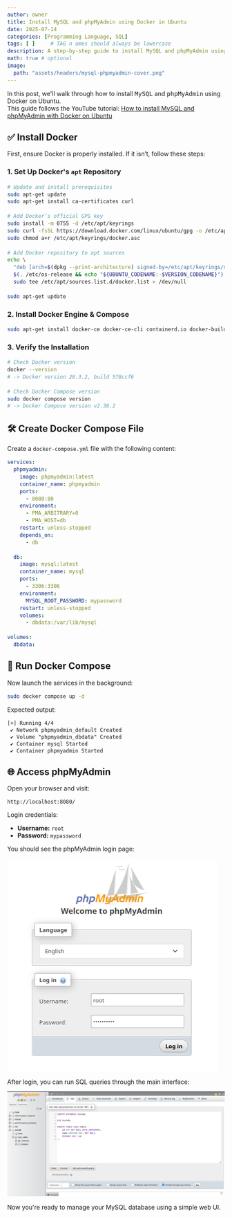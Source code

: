 ```yaml
---
author: owner
title: Install MySQL and phpMyAdmin using Docker in Ubuntu
date: 2025-07-14
categories: [Programming Language, SQL]
tags: [ ]     # TAG n ames should always be lowercase
description: A step-by-step guide to install MySQL and phpMyAdmin using Docker on Ubuntu. # add some description here
math: true # optional
image:
  path: "assets/headers/mysql-phpmyadmin-cover.png"
--- 
```

 

In this post, we'll walk through how to install <kbd>MySQL</kbd> and <kbd>phpMyAdmin</kbd> using Docker on Ubuntu.  
This guide follows the YouTube tutorial: [How to install MySQL and phpMyAdmin with Docker on Ubuntu](https://www.youtube.com/watch?v=WoI4AQ1faDg)

## ✅ Install Docker

First, ensure Docker is properly installed. If it isn’t, follow these steps:

### 1. Set Up Docker's `apt` Repository

```bash
# Update and install prerequisites
sudo apt-get update
sudo apt-get install ca-certificates curl

# Add Docker’s official GPG key
sudo install -m 0755 -d /etc/apt/keyrings
sudo curl -fsSL https://download.docker.com/linux/ubuntu/gpg -o /etc/apt/keyrings/docker.asc
sudo chmod a+r /etc/apt/keyrings/docker.asc

# Add Docker repository to apt sources
echo \
  "deb [arch=$(dpkg --print-architecture) signed-by=/etc/apt/keyrings/docker.asc] https://download.docker.com/linux/ubuntu \
  $(. /etc/os-release && echo "${UBUNTU_CODENAME:-$VERSION_CODENAME}") stable" | \
  sudo tee /etc/apt/sources.list.d/docker.list > /dev/null

sudo apt-get update
````

### 2. Install Docker Engine & Compose

```bash
sudo apt-get install docker-ce docker-ce-cli containerd.io docker-buildx-plugin docker-compose-plugin
```

### 3. Verify the Installation

```bash
# Check Docker version
docker --version
# -> Docker version 28.3.2, build 578ccf6

# Check Docker Compose version
sudo docker compose version
# -> Docker Compose version v2.38.2
```


## 🛠️ Create Docker Compose File

Create a `docker-compose.yml` file with the following content:

```yaml
services:
  phpmyadmin:
    image: phpmyadmin:latest
    container_name: phpmyadmin
    ports:
      - 8080:80
    environment:
      - PMA_ARBITRARY=0
      - PMA_HOST=db
    restart: unless-stopped
    depends_on:
      - db

  db:
    image: mysql:latest
    container_name: mysql
    ports:
      - 3306:3306
    environment:
      MYSQL_ROOT_PASSWORD: mypassword
    restart: unless-stopped
    volumes:
      - dbdata:/var/lib/mysql

volumes:
  dbdata:
```


## 🚀 Run Docker Compose

Now launch the services in the background:

```bash
sudo docker compose up -d
```

Expected output:

```
[+] Running 4/4
 ✔ Network phpmyadmin_default Created
 ✔ Volume "phpmyadmin_dbdata" Created
 ✔ Container mysql Started
 ✔ Container phpmyadmin Started
```


## 🌐 Access phpMyAdmin

Open your browser and visit:

```
http://localhost:8080/
```

Login credentials:

* **Username:** `root`
* **Password:** `mypassword`

You should see the phpMyAdmin login page:

![phpMyAdmin login](assets/posts/phpmyadmin.png)

After login, you can run SQL queries through the main interface:

![phpMyAdmin interface](assets/posts/phpmyamdin-interface.png)


Now you're ready to manage your MySQL database using a simple web UI.